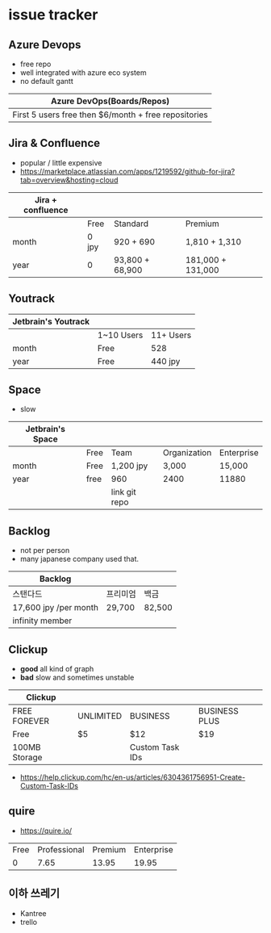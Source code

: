 # issue tracker

## Azure Devops

- free repo
- well integrated with azure eco system
- no default gantt

| Azure DevOps(Boards/Repos)                            |
| ----------------------------------------------------- |
| First 5 users free then $6/month  + free repositories |


## Jira & Confluence

- popular / little expensive
- https://marketplace.atlassian.com/apps/1219592/github-for-jira?tab=overview&hosting=cloud

| Jira + confluence |       |                 |                   |
| ----------------- | ----- | --------------- | ----------------- |
|                   | Free  | Standard        | Premium           |
| month             | 0 jpy | 920 + 690       | 1,810 + 1,310     |
| year              | 0     | 93,800 + 68,900 | 181,000 + 131,000 |

## Youtrack

| Jetbrain's  Youtrack |            |           |
| -------------------- | ---------- | --------- |
|                      | 1~10 Users | 11+ Users |
| month                | Free       | 528       |
| year                 | Free       | 440 jpy   |

## Space

- slow

| Jetbrain's Space |      |               |              |            |
| ---------------- | ---- | ------------- | ------------ | ---------- |
|                  | Free | Team          | Organization | Enterprise |
| month            | Free | 1,200 jpy     | 3,000        | 15,000     |
| year             | free | 960           | 2400         | 11880      |
|                  |      | link git repo |              |            |


## Backlog

- not per person
- many japanese company used that.

| Backlog               |          |        |
| --------------------- | -------- | ------ |
| 스탠다드              | 프리미엄 | 백금   |
| 17,600 jpy /per month | 29,700   | 82,500 |
| infinity member       |          |        |

## Clickup

- **good** all kind of graph
- **bad** slow and sometimes unstable

| Clickup       |           |                 |               |
| ------------- | --------- | --------------- | ------------- |
| FREE FOREVER  | UNLIMITED | BUSINESS        | BUSINESS PLUS |
| Free          | $5        | $12             | $19           |
| 100MB Storage |           | Custom Task IDs |               |

- https://help.clickup.com/hc/en-us/articles/6304361756951-Create-Custom-Task-IDs


## quire

- https://quire.io/

|      |              |         |            |
| ---- | ------------ | ------- | ---------- |
| Free | Professional | Premium | Enterprise |
| 0    | 7.65         | 13.95   | 19.95      |


## 이하 쓰레기

- Kantree
- trello